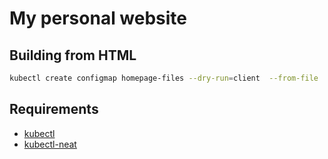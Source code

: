 # My personal website

## Building from HTML

```sh
kubectl create configmap homepage-files --dry-run=client  --from-file ./index.html -o yaml | kubectl-neat > content.yaml
```

## Requirements

- [kubectl](https://kubernetes.io/docs/tasks/tools/)
- [kubectl-neat](https://github.com/itaysk/kubectl-neat)